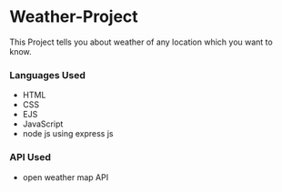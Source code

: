 # Weather-Project
This Project tells you about weather of any location which you want to know.

### Languages Used
- HTML
- CSS
- EJS
- JavaScript
- node js using express js

### API Used
- open weather map API

